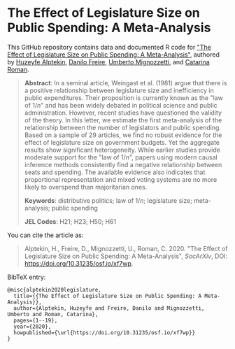 # The Effect of Legislature Size on Public Spending: A Meta-Analysis

This GitHub repository contains data and documented R code for ["The Effect of Legislature Size on Public Spending: A Meta-Analysis"](https://doi.org/10.31235/osf.io/xf7wp), authored by [Huzeyfe Alptekin](https://twitter.com/huzeyfealptekin), [Danilo Freire](http://danilofreire.github.io), [Umberto Mignozzetti](http://umbertomig.com), and [Catarina Roman](http://catarinaroman.github.io). 

> **Abstract**: In a seminal article, Weingast et al. (1981) argue that there is a positive relationship between legislature size and inefficiency in public expenditures. Their proposition is currently known as the "law of 1/_n_" and has been widely debated in political science and public administration. However, recent studies have questioned the validity of the theory. In this letter, we estimate the first meta-analysis of the relationship between the number of legislators and public spending. Based on a sample of 29 articles, we find no robust evidence for the effect of legislature size on government budgets. Yet the aggregate results show significant heterogeneity. While earlier studies provide moderate support for the "law of 1/_n_", papers using modern causal inference methods consistently find a negative relationship between seats and spending. The available evidence also indicates that proportional representation and mixed voting systems are no more likely to overspend than majoritarian ones.
>
> **Keywords**: distributive politics; law of 1/_n_; legislature size; meta-analysis; public spending
>
> **JEL Codes**: H21; H23; H50; H61

You can cite the article as: 

> Alptekin, H., Freire, D., Mignozzetti, U., Roman, C. 2020. "The Effect of Legislature Size on Public Spending: A Meta-Analysis", _SocArXiv_, DOI: <https://doi.org/10.31235/osf.io/xf7wp>.

BibTeX entry:

```
@misc{alptekin2020legislature,
  title={{The Effect of Legislature Size on Public Spending: A Meta-Analysis}},
  author={Alptekin, Huzeyfe and Freire, Danilo and Mignozzetti, Umberto and Roman, Catarina},
  pages={1--19},
  year={2020},
  howpublished={\url{https://doi.org/10.31235/osf.io/xf7wp}}
}
```
